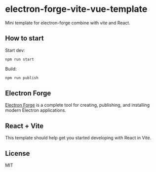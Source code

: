 # electron-forge-vite-vue-template

Mini template for electron-forge combine with vite and React.

## How to start

Start dev:

```bash
npm run start
```

Build:

```bash
npm run publish
```

## Electron Forge

[Electron Forge](https://www.electronforge.io/) is a complete tool for creating, publishing, and installing modern Electron applications.

## React + Vite

This template should help get you started developing with React in Vite.

## License

MIT
